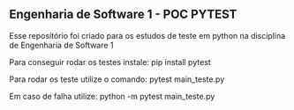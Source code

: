 ## Engenharia de Software 1 - POC PYTEST
Esse reposítório foi criado para os estudos de teste em python na disciplina de Engenharia de Software 1

Para conseguir rodar os testes instale:
pip install pytest

Para rodar os teste utilize o comando:
pytest main_teste.py

Em caso de falha utilize:
python -m pytest main_teste.py
 
